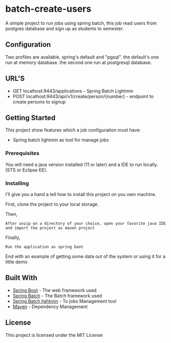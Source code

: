 # batch-create-users

A simple project to run jobs using spring batch, this job read users from postgres database and sign up as students to semester.

## Configuration
Two profiles are available, spring's default and "pgsql". the default's one run at memory database. the second one run at postgresql database.

## URL'S
 - GET localhost:9443/applications - Spring Batch Lightmin
 - POST localhost:9443/api/v1/create/person/{number} - endpoint to create persons to signup

## Getting Started

This project show features which a job configuration must have:

- Spring batch lightmin as tool for manage jobs

### Prerequisites

You will need a java version installed (11 or later) and a IDE to run locally. (STS or Eclipse EE).

### Installing

I'll give you a hand a tell how to install this project on you own machine.

First, clone the project to your local storage.

Then,

```
After unzip on a directory of your choice, open your favorite java IDE and import the project as maven project
```

Finally,

```
Run the application as spring boot
```

End with an example of getting some data out of the system or using it for a little demo

## Built With

- [Spring Boot](https://spring.io/projects/spring-boot) - The web framework used
- [Spring Batch](https://spring.io/projects/spring-batch) - The Batch framework used
- [Spring Batch lightmin](https://github.com/tuxdevelop/spring-batch-lightmin) - To jobs Management tool 
- [Maven](https://maven.apache.org/) - Dependency Management

## License

This project is licensed under the MIT License
